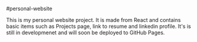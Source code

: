 #personal-website

This is my personal website project. It is made from React and contains basic items such as Projects page, link to resume and linkedin profile. 
It's is still in developmenet and will soon be deployed to GitHub Pages.
